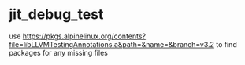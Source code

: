 # jit_debug_test

use  https://pkgs.alpinelinux.org/contents?file=libLLVMTestingAnnotations.a&path=&name=&branch=v3.2  to find packages for any missing files